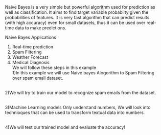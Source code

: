 

Naive Bayes is a very simple but powerful algorithm used for prediction as well as classification. It aims to find target variable probabilty given the probabilities of features. It is very fast algorithm that can predict results (with high accuracy) even for small datasets, thus it can be used over real-time data to make predictions.

Naive Bayes Applications<br />
1) Real-time prediction 
2) Spam Filtering 
3) Weather Forecast 
4) Medical Diagnosis <br />
We will follow these steps in this example <br />
1)In this example we will use Naive bayes Alogorithm to Spam Filtering over spam email dataset.<br /><br />

2)We will try to train our model to recognize spam emails from the dataset.<br /><br />

3)Machine Learning models Only understand numbers, We will look into technioques that can be used to transform textual data into numbers.<br /><br />

4)We will test our trained model and evaluate the accuracy!<br /><br />
